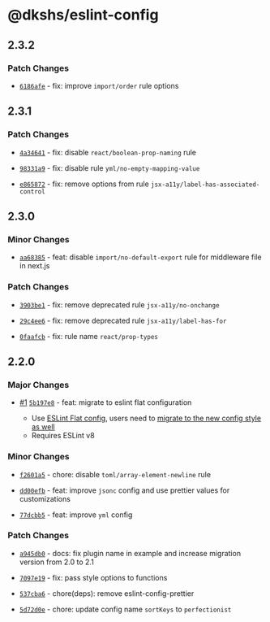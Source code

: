 # @dkshs/eslint-config

## 2.3.2

### Patch Changes

- [`6186afe`](https://github.com/dkshs/eslint-config/commit/6186afe4f12b78f4efd7da33904f8fba18867cf1) - fix: improve `import/order` rule options

## 2.3.1

### Patch Changes

- [`4a34641`](https://github.com/dkshs/eslint-config/commit/4a34641ac48b5ffff3f4783830c300fbd343cbfc) - fix: disable `react/boolean-prop-naming` rule

- [`98331a9`](https://github.com/dkshs/eslint-config/commit/98331a9a33f8183f2496f7ebcbafeadcc788a69e) - fix: disable rule `yml/no-empty-mapping-value`

- [`e865872`](https://github.com/dkshs/eslint-config/commit/e865872361a65914c58877211547c5ff3403d253) - fix: remove options from rule `jsx-a11y/label-has-associated-control`

## 2.3.0

### Minor Changes

- [`aa68385`](https://github.com/dkshs/eslint-config/commit/aa6838573c9614caeaf9e44a171489286ed76469) - feat: disable `import/no-default-export` rule for middleware file in next.js

### Patch Changes

- [`3903be1`](https://github.com/dkshs/eslint-config/commit/3903be184db38d4178460d23a41b7006c83a4091) - fix: remove deprecated rule `jsx-a11y/no-onchange`

- [`29c4ee6`](https://github.com/dkshs/eslint-config/commit/29c4ee6a349ed987ab2059880e5008248229c5ee) - fix: remove deprecated rule `jsx-a11y/label-has-for`

- [`0faafcb`](https://github.com/dkshs/eslint-config/commit/0faafcbcd30c891e3c1d6c57d92f1000725d24b6) - fix: rule name `react/prop-types`

## 2.2.0

### Major Changes

- [#1](https://github.com/dkshs/eslint-config/pull/1) [`5b197e8`](https://github.com/dkshs/eslint-config/commit/5b197e8df4e1f3064f622884fe44667e1ce1eba7) - feat: migrate to eslint flat configuration

  - Use [ESLint Flat config](https://eslint.org/docs/latest/use/configure/configuration-files-new), users need to [migrate to the new config style as well](/README.md#usage)
  - Requires ESLint v8

### Minor Changes

- [`f2601a5`](https://github.com/dkshs/eslint-config/commit/f2601a585e282bb6c056a9d7aa6131814de149ba) - chore: disable `toml/array-element-newline` rule

- [`dd00efb`](https://github.com/dkshs/eslint-config/commit/dd00efb1df187d14afee3a1826a0191c38bbc2f6) - feat: improve `jsonc` config and use prettier values for customizations

- [`77dcbb5`](https://github.com/dkshs/eslint-config/commit/77dcbb51ef8ac5fcbcc302185f16ee7e0402b2d3) - feat: improve `yml` config

### Patch Changes

- [`a945db0`](https://github.com/dkshs/eslint-config/commit/a945db0d5624e3964a5a7da2441265f63bb4bd58) - docs: fix plugin name in example and increase migration version from 2.0 to 2.1

- [`7097e19`](https://github.com/dkshs/eslint-config/commit/7097e195b3b4eecdf021901c0d58dfe36aad1e55) - fix: pass style options to functions

- [`537cba6`](https://github.com/dkshs/eslint-config/commit/537cba61903e28e20ff769c0223056ab6c962133) - chore(deps): remove eslint-config-prettier

- [`5d72d0e`](https://github.com/dkshs/eslint-config/commit/5d72d0eae6b1e113323103538c9caa2fdfee718b) - chore: update config name `sortKeys` to `perfectionist`
